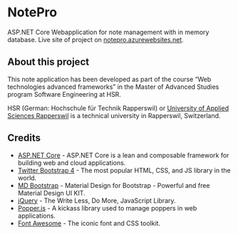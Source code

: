 # NotePro
ASP.NET Core Webapplication for note management with in memory database. Live site of project on [notepro.azurewebsites.net](http://notepro.azurewebsites.net).

## About this project
This note application has been developed as part of the course “Web technologies advanced frameworks” in the Master of Advanced Studies program Software Engineering at HSR.

HSR (German: Hochschule für Technik Rapperswil) or [University of Applied Sciences Rapperswil](https://www.hsr.ch) is a technical university in Rapperswil, Switzerland.

## Credits
* [ASP.NET Core](https://github.com/aspnet/Home) - ASP.NET Core is a lean and composable framework for building web and cloud applications.
* [Twitter Bootstrap 4](https://getbootstrap.com/) - The most popular HTML, CSS, and JS library in the world.
* [MD Bootstrap](https://mdbootstrap.com/) - Material Design for Bootstrap - Powerful and free Material Design UI KIT.
* [jQuery](https://jquery.com/) - The Write Less, Do More, JavaScript Library.
* [Popper.js](https://popper.js.org/) - A kickass library used to manage poppers in web applications.
* [Font Awesome](http://fontawesome.io/) - The iconic font and CSS toolkit.
